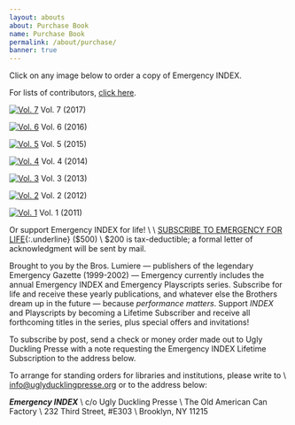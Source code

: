 ```yaml
---
layout: abouts
about: Purchase Book
name: Purchase Book
permalink: /about/purchase/
banner: true
---
```


Click on any image below to order a copy of Emergency INDEX.

For lists of contributors, [click here](/index/contributors).

[![Vol. 7](/assets/img/about/index7_promo_crop.jpg "Vol. 7")](https://www.uglyducklingpresse.org/catalog/browse/item/?pubID=633) Vol. 7 (2017)

[![Vol. 6](/assets/img/about/index6_promo_crop.jpg "Vol. 6")](https://www.uglyducklingpresse.org/catalog/browse/item/?pubID=564) Vol. 6 (2016)

[![Vol. 5](/assets/img/about/index5_crop.jpg "Vol. 5")](https://www.uglyducklingpresse.org/catalog/browse/item/?pubID=545) Vol. 5 (2015)

[![Vol. 4](/assets/img/about/index4_crop.jpg "Vol. 4")](https://www.uglyducklingpresse.org/catalog/browse/item/?pubID=512) Vol. 4 (2014)

[![Vol. 3](/assets/img/about/index-vol-3-crop.jpg "Vol. 3")](https://www.uglyducklingpresse.org/catalog/browse/item/?pubID=307) Vol. 3 (2013)

[![Vol. 2](/assets/img/about/index2-cover-spd_crop.jpg "Vol. 2")](https://www.uglyducklingpresse.org/catalog/browse/item/?pubID=262) Vol. 2 (2012)

[![Vol. 1](/assets/img/about/emergencyindex2011_final-crop.jpg "Vol. 1")](https://www.uglyducklingpresse.org/catalog/browse/item/?pubID=217) Vol. 1 (2011)

Or support Emergency INDEX for life! \\
 \\
[SUBSCRIBE TO EMERGENCY FOR LIFE](https://www.uglyducklingpresse.org/subscribe/){:.underline} ($500) \\
$200 is tax-deductible; a formal letter of acknowledgment will be sent by mail.

Brought to you by the Bros. Lumiere — publishers of the legendary Emergency Gazette (1999-2002) — Emergency currently includes the annual Emergency INDEX and Emergency Playscripts series. Subscribe for life and receive these yearly publications, and whatever else the Brothers dream up in the future — because _performance matters_. Support _INDEX_ and Playscripts by becoming a Lifetime Subscriber and receive all forthcoming titles in the series, plus special offers and invitations!

To subscribe by post, send a check or money order made out to Ugly Duckling Presse with a note requesting the Emergency INDEX Lifetime Subscription to the address below.

To arrange for standing orders for libraries and institutions, please write to \\ <info@uglyducklingpresse.org> or to the address below:

_**Emergency INDEX**_ \\
c/o Ugly Duckling Presse \\
The Old American Can Factory \\
232 Third Street, #E303 \\
Brooklyn, NY 11215
